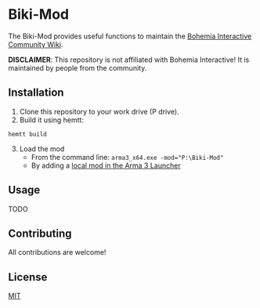 # Biki-Mod
The Biki-Mod provides useful functions to maintain the [Bohemia Interactive Community Wiki](https://community.bistudio.com/wiki/Main_Page).

**DISCLAIMER**: This repository is not affiliated with Bohemia Interactive! It is maintained by people from the community.

## Installation
1. Clone this repository to your work drive (P drive).
2. Build it using hemtt:
```
hemtt build
```
3. Load the mod
   * From the command line: `arma3_x64.exe -mod="P:\Biki-Mod"`
   * By adding a [local mod in the Arma 3 Launcher](https://community.bistudio.com/wiki/Arma_3:_Launcher#Mods)

## Usage
TODO

## Contributing
All contributions are welcome!

## License
[MIT](https://choosealicense.com/licenses/mit/)
